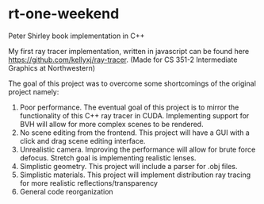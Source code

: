 # rt-one-weekend
Peter Shirley book implementation in C++

My first ray tracer implementation, written in javascript can be found here https://github.com/kellyxj/ray-tracer. 
(Made for CS 351-2 Intermediate Graphics at Northwestern)

The goal of this project was to overcome some shortcomings of the original project namely:
1. Poor performance. The eventual goal of this project is to mirror the functionality of this C++ ray tracer in CUDA. Implementing support for BVH will allow
for more complex scenes to be rendered.
2. No scene editing from the frontend. This project will have a GUI with a click and drag scene editing interface.
3. Unrealistic camera. Improving the performance will allow for brute force defocus. Stretch goal is implementing realistic lenses.
4. Simplistic geometry. This project will include a parser for .obj files.
5. Simplistic materials. This project will implement distribution ray tracing for more realistic reflections/transparency
6. General code reorganization
